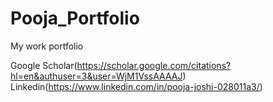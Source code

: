 # Pooja_Portfolio
My work portfolio


Google Scholar(https://scholar.google.com/citations?hl=en&authuser=3&user=WjM1VssAAAAJ)
Linkedin(https://www.linkedin.com/in/pooja-joshi-028011a3/)

